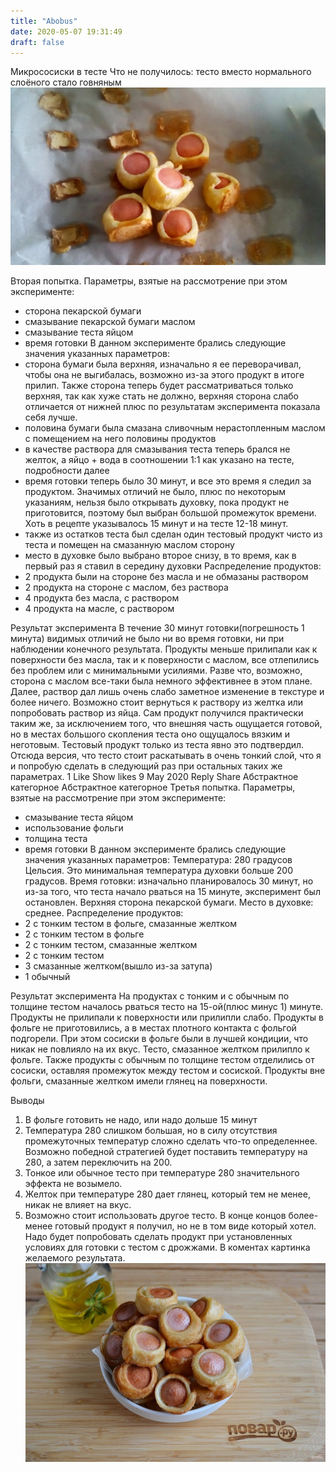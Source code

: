 ```yaml
---
title: "Abobus"
date: 2020-05-07 19:31:49
draft: false
---
```


Микрососиски в тесте
Что не получилось: тесто вместо нормального слоёного стало говняным
![](/img/vk/m5HfQoOmMcU.jpg)

Вторая попытка.
Параметры, взятые на рассмотрение при этом эксперименте:
- сторона пекарской бумаги
- смазывание пекарской бумаги маслом
- смазывание теста яйцом
- время готовки
В данном эксперименте брались следующие значения указанных параметров:
- сторона бумаги была верхняя, изначально я ее переворачивал, чтобы она не выгибалась, возможно из-за этого продукт в итоге прилип. Также сторона теперь будет рассматриваться только верхняя, так как хуже стать не должно, верхняя сторона слабо отличается от нижней плюс по результатам эксперимента показала себя лучше.
- половина бумаги была смазана сливочным нерастопленным маслом с помещением на него половины продуктов
- в качестве раствора для смазывания теста теперь брался не желток, а яйцо + вода в соотношении 1:1 как указано на тесте, подробности далее
- время готовки теперь было 30 минут, и все это время я следил за продуктом. Значимых отличий не было, плюс по некоторым указаниям, нельзя было открывать духовку, пока продукт не приготовится, поэтому был выбран большой промежуток времени. Хоть в рецепте указывалось 15 минут и на тесте 12-18 минут.
- также из остатков теста был сделан один тестовый продукт чисто из теста и помещен на смазанную маслом сторону
- место в духовке было выбрано второе снизу, в то время, как в первый раз я ставил в середину духовки
Распределение продуктов:
- 2 продукта были на стороне без масла и не обмазаны раствором
- 2 продукта на стороне с маслом, без раствора
- 4 продукта без масла, с раствором
- 4 продукта на масле, с раствором

Результат эксперимента
В течение 30 минут готовки(погрешность 1 минута) видимых отличий не было ни во время готовки, ни при наблюдении конечного результата. Продукты меньше прилипали как к поверхности без масла, так и к поверхности с маслом, все отлепились без проблем или с минимальными усилиями. Разве что, возможно, сторона с маслом все-таки была немного эффективнее в этом плане.
Далее, раствор дал лишь очень слабо заметное изменение в текстуре и более ничего. Возможно стоит вернуться к раствору из желтка или попробовать раствор из яйца.
Сам продукт получился практически таким же, за исключением того, что внешняя часть ощущается готовой, но в местах большого скопления теста оно ощущалось вязким и неготовым. Тестовый продукт только из теста явно это подтвердил. Отсюда версия, что тесто стоит раскатывать в очень тонкий слой, что я и попробую сделать в следующий раз при остальных таких же параметрах.
1
Like
Show likes
9 May 2020
Reply
Share
Абстрактное категорное
Абстрактное категорное
Третья попытка.
Параметры, взятые на рассмотрение при этом эксперименте:
- смазывание теста яйцом
- использование фольги
- толщина теста
- время готовки
В данном эксперименте брались следующие значения указанных параметров:
Температура: 280 градусов Цельсия. Это минимальная температура духовки больше 200 градусов.
Время готовки: изначально планировалось 30 минут, но из-за того, что теста начало рваться на 15 минуте, эксперимент был остановлен.
Верхняя сторона пекарской бумаги.
Место в духовке: среднее.
Распределение продуктов:
- 2 с тонким тестом в фольге, смазанные желтком
- 2 с тонким тестом в фольге
- 2 с тонким тестом, смазанные желтком
- 2 с тонким тестом
- 3 смазанные желтком(вышло из-за затупа)
- 1 обычный

Результат эксперимента
На продуктах с тонким и с обычным по толщине тестом началось рваться тесто на 15-ой(плюс минус 1) минуте. Продукты не прилипали к поверхности или прилипли слабо. Продукты в фольге не приготовились, а в местах плотного контакта с фольгой подгорели. При этом сосиски в фольге были в лучшей кондиции, что никак не повлияло на их вкус. Тесто, смазанное желтком прилипло к фольге.
Также продукты с обычным по толщине тестом отделились от сосиски, оставляя промежуток между тестом и сосиской. Продукты вне фольги, смазанные желтком имели глянец на поверхности.

Выводы
1. В фольге готовить не надо, или надо дольше 15 минут
2. Температура 280 слишком большая, но в силу отсутствия промежуточных температур сложно сделать что-то определеннее. Возможно победной стратегией будет поставить температуру на 280, а затем переключить на 200.
3. Тонкое или обычное тесто при температуре 280 значительного эффекта не возымело.
4. Желток при температуре 280 дает глянец, который тем не менее, никак не влияет на вкус.
5. Возможно стоит использовать другое тесто. В конце концов более-менее готовый продукт я получил, но не в том виде который хотел. Надо будет попробовать сделать продукт при установленных условиях для готовки с тестом с дрожжами. В коментах картинка желаемого результата.
![](/img/vk/_WRgs6HKEx0.jpg)
